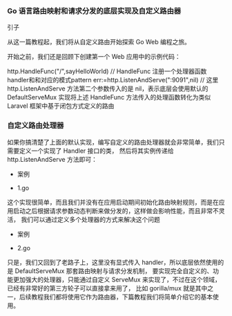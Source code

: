 ### Go 语言路由映射和请求分发的底层实现及自定义路由器

引子

从这一篇教程起，我们将从自定义路由开始探索 Go Web 编程之旅。

开始之前，我们还是回顾下创建第一个 Web 应用中的示例代码：

http.HandleFunc("/",sayHelloWorld)  // HandleFunc 注册一个处理器函数handler和和对应的模式pattern
err:=http.ListenAndServe(":9091",nil) //  这里 http.ListenAndServe 方法第二个参数传入的是 nil，表示底层会使用默认的 DefaultServeMux 实现将上述 HandleFunc 方法传入的处理函数转化为类似 Laravel 框架中基于闭包方式定义的路由


### 自定义路由处理器

如果你搞清楚了上面的默认实现，编写自定义的路由处理器就会非常简单，我们只需要定义一个实现了 Handler 接口的类，
然后将其实例传递给 http.ListenAndServe 方法即可：

+ 案例
 * 1.go


这个实现很简单，而且我们并没有在应用启动期间初始化路由映射规则，而是在应用启动之后根据请求参数动态判断来做分发的，这样做会影响性能，而且非常不灵活，
我们可以通过定义多个处理器的方式来解决这个问题

+ 案例
 * 2.go

只是，我们又回到了老路子上，这里没有显式传入 handler，所以底层依然使用的是 DefaultServeMux 那套路由映射与请求分发机制，
要实现完全自定义的、功能更加强大的处理器，只能通过自定义 ServeMux 来实现了，不过在这个领域，已经有非常好的第三方轮子可以直接拿来用了，
比如 gorilla/mux 就是其中之一，后续教程我们都将使用它作为路由器，下篇教程我们将简单介绍它的基本使用。